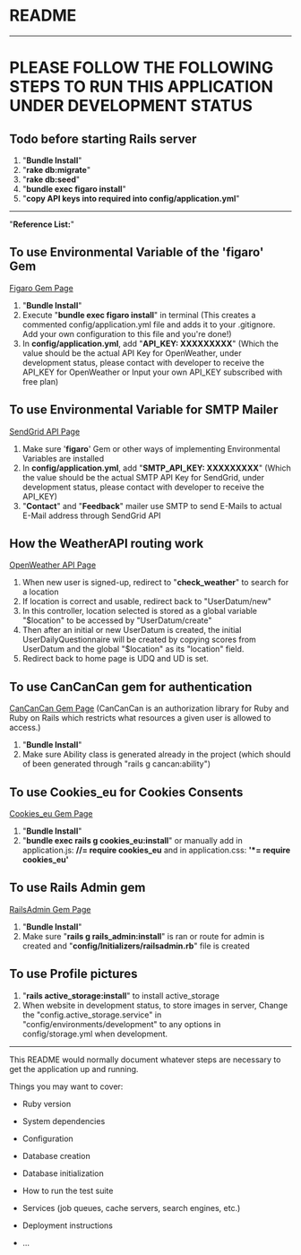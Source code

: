# README

-----------------------------------------------------------------------------
# **PLEASE FOLLOW THE FOLLOWING STEPS TO RUN THIS APPLICATION UNDER DEVELOPMENT STATUS**

## **Todo before starting Rails server**
1. "**Bundle Install**"
2. "**rake db:migrate**"
3. "**rake db:seed**"
4. "**bundle exec figaro install**"
5. "**copy API keys into required into config/application.yml**"
-----------------------------------------------------------------------------

"**Reference List:**"
## **To use Environmental Variable of the 'figaro' Gem**
[Figaro Gem Page](https://github.com/laserlemon/figaro)
1. "**Bundle Install**" 
2. Execute "**bundle exec figaro install**" in terminal
(This creates a commented config/application.yml file and adds it to your .gitignore. Add your own configuration to this file and you're done!)
3. In **config/application.yml**, add "**API_KEY: XXXXXXXXX**" (Which the value should be the actual API Key for OpenWeather, under development status, please contact with developer to receive the API_KEY for OpenWeather or Input your own API_KEY subscribed with free plan)

## **To use Environmental Variable for SMTP Mailer**
[SendGrid API Page](https://sendgrid.com/)
1. Make sure '**figaro**' Gem or other ways of implementing Environmental Variables are installed
2. In **config/application.yml**, add "**SMTP_API_KEY: XXXXXXXXX**" (Which the value should be the actual SMTP API Key for SendGrid, under development status, please contact with developer to receive the API_KEY)
3. "**Contact**" and "**Feedback**" mailer use SMTP to send E-Mails to actual E-Mail address through SendGrid API

## **How the WeatherAPI routing work**
[OpenWeather API Page](https://openweathermap.org/)
1. When new user is signed-up, redirect to "**check_weather**" to search for a location
2. If location is correct and usable, redirect back to "UserDatum/new"
3. In this controller, location selected is stored as a global variable "$location" to be accessed by "UserDatum/create"
4. Then after an initial or new UserDatum is created, the initial UserDailyQuestionnaire will be created
by copying scores from UserDatum and the global "$location" as its "location" field.
5. Redirect back to home page is UDQ and UD is set.

## **To use CanCanCan gem for authentication**
[CanCanCan Gem Page](https://github.com/CanCanCommunity/cancancan)
(CanCanCan is an authorization library for Ruby and Ruby on Rails which restricts what resources a given user is allowed to access.)
1. "**Bundle Install**"
2. Make sure Ability class is generated already in the project (which should of been generated through "rails g cancan:ability")

## **To use Cookies_eu for Cookies Consents**
[Cookies_eu Gem Page](https://github.com/infinum/cookies_eu)
1. "**Bundle Install**"
2. "**bundle exec rails g cookies_eu:install**" or manually add in application.js:
**//= require cookies_eu**
and in application.css:
**'*= require cookies_eu'**

## **To use Rails Admin gem**
[RailsAdmin Gem Page](https://github.com/sferik/rails_admin)
1. "**Bundle Install**"
2. Make sure "**rails g rails_admin:install**" is ran or route for admin is created and "**config/Initializers/railsadmin.rb**" file is created

## **To use Profile pictures**
1. "**rails active_storage:install**" to install active_storage
2. When website in development status, to store images in server, Change the "config.active_storage.service" in "config/environments/development" to any options in config/storage.yml when development.
-----------------------------------------------------------------------------
This README would normally document whatever steps are necessary to get the
application up and running.

Things you may want to cover:

* Ruby version

* System dependencies

* Configuration

* Database creation

* Database initialization

* How to run the test suite

* Services (job queues, cache servers, search engines, etc.)

* Deployment instructions

* ...
